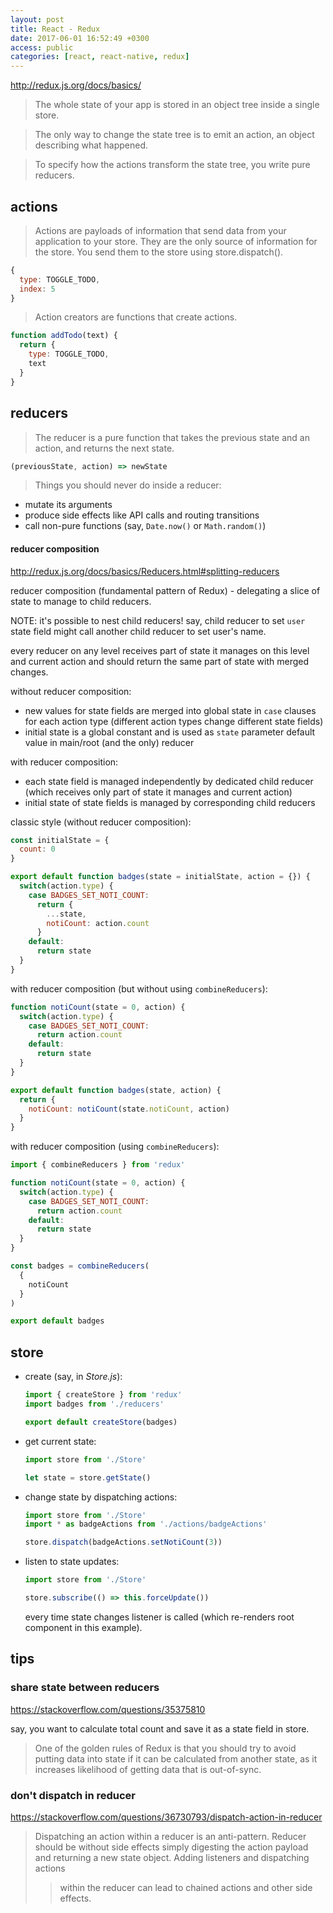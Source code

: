 ```yaml
---
layout: post
title: React - Redux
date: 2017-06-01 16:52:49 +0300
access: public
categories: [react, react-native, redux]
---
```


<!-- more -->

<http://redux.js.org/docs/basics/>

> The whole state of your app is stored in an object tree inside a single store.

> The only way to change the state tree is to emit an action, an object describing what happened.

> To specify how the actions transform the state tree, you write pure reducers.

## actions

> Actions are payloads of information that send data from your application
> to your store. They are the only source of information for the store.
> You send them to the store using store.dispatch().

```javascript
{
  type: TOGGLE_TODO,
  index: 5
}
```

> Action creators are functions that create actions.

```javascript
function addTodo(text) {
  return {
    type: TOGGLE_TODO,
    text
  }
}
```

## reducers

> The reducer is a pure function that takes the previous state and an action,
> and returns the next state.

```javascript
(previousState, action) => newState
```

> Things you should never do inside a reducer:

- mutate its arguments
- produce side effects like API calls and routing transitions
- call non-pure functions (say, `Date.now()` or `Math.random()`)

#### reducer composition

<http://redux.js.org/docs/basics/Reducers.html#splitting-reducers>

reducer composition (fundamental pattern of Redux) -
delegating a slice of state to manage to child reducers.

NOTE: it's possible to nest child reducers! say, child reducer to set `user`
      state field might call another child reducer to set user's name.

every reducer on any level receives part of state it manages on this level
and current action and should return the same part of state with merged changes.

without reducer composition:

- new values for state fields are merged into global state in `case` clauses
  for each action type (different action types change different state fields)
- initial state is a global constant and is used as `state` parameter default
  value in main/root (and the only) reducer

with reducer composition:

- each state field is managed independently by dedicated child reducer
  (which receives only part of state it manages and current action)
- initial state of state fields is managed by corresponding child reducers

classic style (without reducer composition):

```javascript
const initialState = {
  count: 0
}

export default function badges(state = initialState, action = {}) {
  switch(action.type) {
    case BADGES_SET_NOTI_COUNT:
      return {
        ...state,
        notiCount: action.count
      }
    default:
      return state
  }
}
```

with reducer composition (but without using `combineReducers`):

```javascript
function notiCount(state = 0, action) {
  switch(action.type) {
    case BADGES_SET_NOTI_COUNT:
      return action.count
    default:
      return state
  }
}

export default function badges(state, action) {
  return {
    notiCount: notiCount(state.notiCount, action)
  }
}
```

with reducer composition (using `combineReducers`):

```javascript
import { combineReducers } from 'redux'

function notiCount(state = 0, action) {
  switch(action.type) {
    case BADGES_SET_NOTI_COUNT:
      return action.count
    default:
      return state
  }
}

const badges = combineReducers(
  {
    notiCount
  }
)

export default badges
```

## store

- create (say, in _Store.js_):

  ```javascript
  import { createStore } from 'redux'
  import badges from './reducers'

  export default createStore(badges)
  ```

- get current state:

  ```javascript
  import store from './Store'

  let state = store.getState()
  ```

- change state by dispatching actions:

  ```javascript
  import store from './Store'
  import * as badgeActions from './actions/badgeActions'

  store.dispatch(badgeActions.setNotiCount(3))
  ```

- listen to state updates:

  ```javascript
  import store from './Store'

  store.subscribe(() => this.forceUpdate())
  ```

  every time state changes listener is called
  (which re-renders root component in this example).

## tips

### share state between reducers

<https://stackoverflow.com/questions/35375810>

say, you want to calculate total count and save it as a state field in store.

> One of the golden rules of Redux is that you should try to avoid putting
> data into state if it can be calculated from another state, as it increases
> likelihood of getting data that is out-of-sync.

### don't dispatch in reducer

<https://stackoverflow.com/questions/36730793/dispatch-action-in-reducer>

> Dispatching an action within a reducer is an anti-pattern.
> Reducer should be without side effects simply digesting the action payload
> and returning a new state object. Adding listeners and dispatching actions
>>  within the reducer can lead to chained actions and other side effects.
